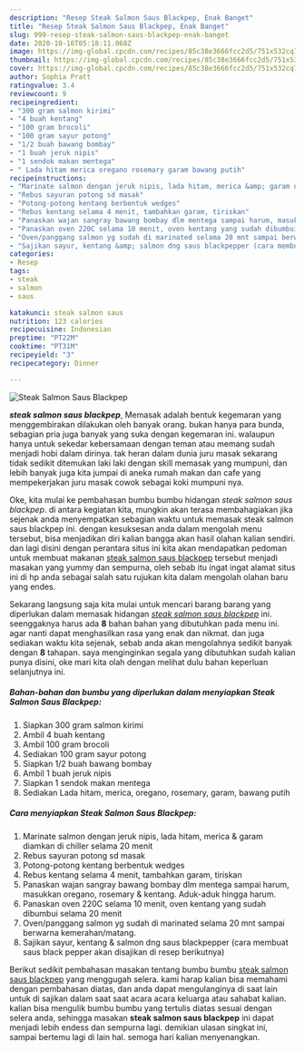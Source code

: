 ```yaml
---
description: "Resep Steak Salmon Saus Blackpep, Enak Banget"
title: "Resep Steak Salmon Saus Blackpep, Enak Banget"
slug: 999-resep-steak-salmon-saus-blackpep-enak-banget
date: 2020-10-16T05:18:11.068Z
image: https://img-global.cpcdn.com/recipes/85c38e3666fcc2d5/751x532cq70/steak-salmon-saus-blackpep-foto-resep-utama.jpg
thumbnail: https://img-global.cpcdn.com/recipes/85c38e3666fcc2d5/751x532cq70/steak-salmon-saus-blackpep-foto-resep-utama.jpg
cover: https://img-global.cpcdn.com/recipes/85c38e3666fcc2d5/751x532cq70/steak-salmon-saus-blackpep-foto-resep-utama.jpg
author: Sophia Pratt
ratingvalue: 3.4
reviewcount: 9
recipeingredient:
- "300 gram salmon kirimi"
- "4 buah kentang"
- "100 gram brocoli"
- "100 gram sayur potong"
- "1/2 buah bawang bombay"
- "1 buah jeruk nipis"
- "1 sendok makan mentega"
- " Lada hitam merica oregano rosemary garam bawang putih"
recipeinstructions:
- "Marinate salmon dengan jeruk nipis, lada hitam, merica &amp; garam diamkan di chiller selama 20 menit"
- "Rebus sayuran potong sd masak"
- "Potong-potong kentang berbentuk wedges"
- "Rebus kentang selama 4 menit, tambahkan garam, tiriskan"
- "Panaskan wajan sangray bawang bombay dlm mentega sampai harum, masukkan oregano, rosemary &amp; kentang. Aduk-aduk hingga harum."
- "Panaskan oven 220C selama 10 menit, oven kentang yang sudah dibumbui selama 20 menit"
- "Oven/panggang salmon yg sudah di marinated selama 20 mnt sampai berwarna kemerahan/matang."
- "Sajikan sayur, kentang &amp; salmon dng saus blackpepper (cara membuat saus black pepper akan disajikan di resep berikutnya)"
categories:
- Resep
tags:
- steak
- salmon
- saus

katakunci: steak salmon saus 
nutrition: 123 calories
recipecuisine: Indonesian
preptime: "PT22M"
cooktime: "PT31M"
recipeyield: "3"
recipecategory: Dinner

---
```



![Steak Salmon Saus Blackpep](https://img-global.cpcdn.com/recipes/85c38e3666fcc2d5/751x532cq70/steak-salmon-saus-blackpep-foto-resep-utama.jpg)

<b><i>steak salmon saus blackpep</i></b>, Memasak adalah bentuk kegemaran yang menggembirakan dilakukan oleh banyak orang. bukan hanya para bunda, sebagian pria juga banyak yang suka dengan kegemaran ini. walaupun hanya untuk sekedar kebersamaan dengan teman atau memang sudah menjadi hobi dalam dirinya. tak heran dalam dunia juru masak sekarang tidak sedikit ditemukan laki laki dengan skill memasak yang mumpuni, dan lebih banyak juga kita jumpai di aneka rumah makan dan cafe yang mempekerjakan juru masak cowok sebagai koki mumpuni nya.



Oke, kita mulai ke pembahasan bumbu bumbu hidangan <i>steak salmon saus blackpep</i>. di antara kegiatan kita, mungkin akan terasa membahagiakan jika sejenak anda menyempatkan sebagian waktu untuk memasak steak salmon saus blackpep ini. dengan kesuksesan anda dalam mengolah menu tersebut, bisa menjadikan diri kalian bangga akan hasil olahan kalian sendiri. dan lagi disini dengan perantara situs ini kita akan mendapatkan pedoman untuk membuat makanan <u>steak salmon saus blackpep</u> tersebut menjadi masakan yang yummy dan sempurna, oleh sebab itu ingat ingat alamat situs ini di hp anda sebagai salah satu rujukan kita dalam mengolah olahan baru yang endes.


Sekarang langsung saja kita mulai untuk mencari barang barang yang diperlukan dalam memasak hidangan <u><i>steak salmon saus blackpep</i></u> ini. seenggaknya harus ada <b>8</b> bahan bahan yang dibutuhkan pada menu ini. agar nanti dapat menghasilkan rasa yang enak dan nikmat. dan juga sediakan waktu kita sejenak, sebab anda akan mengolahnya sedikit banyak dengan <b>8</b> tahapan. saya menginginkan segala yang dibutuhkan sudah kalian punya disini, oke mari kita olah dengan melihat dulu bahan keperluan selanjutnya ini.

<!--inarticleads1-->

##### Bahan-bahan dan bumbu yang diperlukan dalam menyiapkan Steak Salmon Saus Blackpep:

1. Siapkan 300 gram salmon kirimi
1. Ambil 4 buah kentang
1. Ambil 100 gram brocoli
1. Sediakan 100 gram sayur potong
1. Siapkan 1/2 buah bawang bombay
1. Ambil 1 buah jeruk nipis
1. Siapkan 1 sendok makan mentega
1. Sediakan  Lada hitam, merica, oregano, rosemary, garam, bawang putih




<!--inarticleads2-->

##### Cara menyiapkan Steak Salmon Saus Blackpep:

1. Marinate salmon dengan jeruk nipis, lada hitam, merica &amp; garam diamkan di chiller selama 20 menit
1. Rebus sayuran potong sd masak
1. Potong-potong kentang berbentuk wedges
1. Rebus kentang selama 4 menit, tambahkan garam, tiriskan
1. Panaskan wajan sangray bawang bombay dlm mentega sampai harum, masukkan oregano, rosemary &amp; kentang. Aduk-aduk hingga harum.
1. Panaskan oven 220C selama 10 menit, oven kentang yang sudah dibumbui selama 20 menit
1. Oven/panggang salmon yg sudah di marinated selama 20 mnt sampai berwarna kemerahan/matang.
1. Sajikan sayur, kentang &amp; salmon dng saus blackpepper (cara membuat saus black pepper akan disajikan di resep berikutnya)




Berikut sedikit pembahasan masakan tentang bumbu bumbu <u>steak salmon saus blackpep</u> yang menggugah selera. kami harap kalian bisa memahami dengan pembahasan diatas, dan anda dapat mengulanginya di saat lain untuk di sajikan dalam saat saat acara acara keluarga atau sahabat kalian. kalian bisa mengulik bumbu bumbu yang tertulis diatas sesuai dengan selera anda, sehingga masakan <b>steak salmon saus blackpep</b> ini dapat menjadi lebih endess dan sempurna lagi. demikian ulasan singkat ini, sampai bertemu lagi di lain hal. semoga hari kalian menyenangkan.

